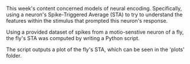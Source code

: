 This week's content concerned models of neural encoding. Specifically, using a neuron's Spike-Triggered Average (STA) to try to understand the features within the stimulus that prompted this neuron's response. 

Using a provided dataset of spikes from a motio-senstive neuron of a fly, the fly's STA was computed by writing a Python script.

The script outputs a plot of the fly's STA, which can be seen in the 'plots' folder.
